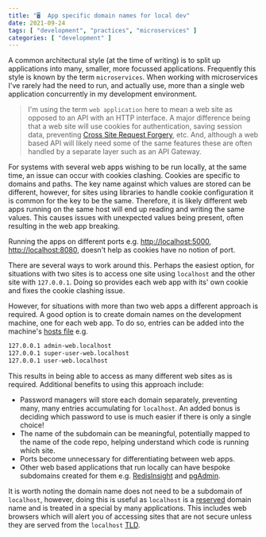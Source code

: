 ```yaml
---
title: "🖥️  App specific domain names for local dev"
date: 2021-09-24
tags: [ "development", "practices", "microservices" ]
categories: [ "development" ]
---
```


A common architectural style (at the time of writing) is to split up
applications into many, smaller, more focussed applications. Frequently this
style is known by the term `microservices`. When working with microservices
I've rarely had the need to run, and actually use, more than a single web
application concurrently in my development environment.
> I'm using the term `web application` here to mean a web site as opposed to an
> API with an HTTP
> interface. A major difference being that a web site will use cookies for
> authentication, saving session data, preventing
> [Cross Site Request Forgery](https://owasp.org/www-community/attacks/csrf),
> etc. And, although a web based API will likely need some of the same features
> these are often handled by a separate layer such as an API Gateway.

For systems with several web apps wishing to be run locally, at the same time,
an issue can occur with cookies clashing. Cookies are specific to domains and
paths. The key name against which values are stored can be
different, however, for sites using libraries to handle cookie configuration it
is common for the key to be the same. Therefore, it is likely different web
apps running on the same host will end up
reading and writing the same values. This causes issues with unexpected values
being present, often resulting in the web app breaking.

Running the apps on different ports e.g.
[http://localhost:5000](http://localhost:5000),
[http://localhost:8080](http://localhost:8080), doesn't help as cookies have no
notion of port.

There are several ways to work around this. Perhaps the easiest option, for
situations with two sites is to access one site using `localhost` and the other
site with `127.0.0.1`. Doing so provides each web app with its' own cookie and
fixes the cookie clashing issue.

However, for situations with more than two web apps a different approach is
required. A good option is to create domain names on the development machine,
one for each web app. To do so, entries can be added into the machine's
[hosts file](https://en.wikipedia.org/wiki/Hosts_(file)) e.g.

```sh
127.0.0.1 admin-web.localhost
127.0.0.1 super-user-web.localhost
127.0.0.1 user-web.localhost
```

This results in being able to access as many different web sites as is
required. Additional benefits to using this approach include:

* Password managers will store each domain separately, preventing many, many
  entries accumulating for `localhost`. An added bonus is deciding which password
  to use is much easier if there is only a single choice!
* The name of the subdomain can be meaningful, potentially mapped to the name
  of the code repo, helping understand which code is running which site.
* Ports become unnecessary for differentiating between web apps.
* Other web based applications that run locally can have bespoke subdomains
  created for them e.g.
  [RedisInsight](https://redis.com/redis-enterprise/redis-insight/) and
  [pgAdmin](https://www.pgadmin.org/).

It is worth noting the domain name does not need to be a subdomain of
`localhost`, however, doing this is useful as `localhost` is a
[reserved](https://en.wikipedia.org/wiki/.localhost) domain name and is treated
in a special by many applications. This includes web browsers which will alert
you of accessing sites that are not secure unless they are served from the
`localhost` [TLD](https://en.wikipedia.org/wiki/Top-level_domain).
